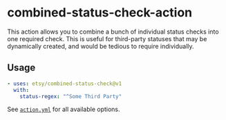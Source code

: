 # combined-status-check-action

This action allows you to combine a bunch of individual status checks into one required check. This is useful for third-party statuses that may be dynamically created, and would be tedious to require individually.

## Usage

```yaml
- uses: etsy/combined-status-check@v1
  with:
    status-regex: "^Some Third Party"
```

See [`action.yml`](./action.yml) for all available options.

